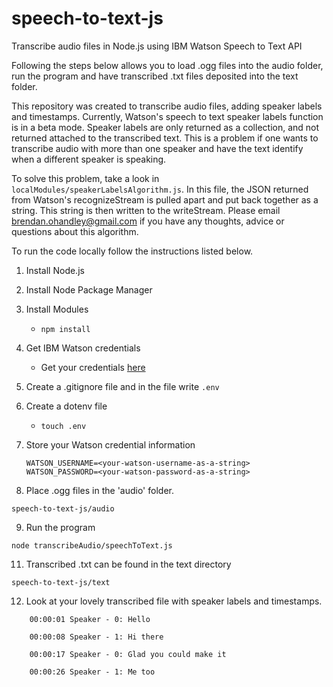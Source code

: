 # speech-to-text-js
Transcribe audio files in Node.js using IBM Watson Speech to Text API

Following the steps below allows you to load .ogg files into the audio folder, run the program and have transcribed .txt files deposited into the text folder.

This repository was created to transcribe audio files, adding speaker labels and timestamps. Currently, Watson's speech to text speaker labels function is in a beta mode. Speaker labels are only returned as a collection, and not returned attached to the transcribed text. This is a problem if one wants to transcribe audio with more than one speaker and have the text identify when a different speaker is speaking. 

To solve this problem, take a look in `localModules/speakerLabelsAlgorithm.js`. In this file, the JSON returned from Watson's recognizeStream is pulled apart and put back together as a string. This string is then written to the writeStream. Please email brendan.ohandley@gmail.com if you have any thoughts, advice or questions about this algorithm.  

To run the code locally follow the instructions listed below.

1. Install Node.js

2. Install Node Package Manager

3. Install Modules
    - `npm install`

4. Get IBM Watson credentials
    - Get your credentials [here](https://console.bluemix.net/docs/services/watson/getting-started-credentials.html#service-credentials-for-watson-services)

5. Create a .gitignore file and in the file write `.env`

6. Create a dotenv file
    - `touch .env`

7. Store your Watson credential information

    ```
    WATSON_USERNAME=<your-watson-username-as-a-string>
    WATSON_PASSWORD=<your-watson-password-as-a-string>
    ```


8. Place .ogg files in the 'audio' folder.
```
speech-to-text-js/audio
```

9. Run the program
```
node transcribeAudio/speechToText.js
```

11. Transcribed .txt can be found in the text directory
```
speech-to-text-js/text
```

12. Look at your lovely transcribed file with speaker labels and timestamps.
```
    00:00:01 Speaker - 0: Hello

    00:00:08 Speaker - 1: Hi there

    00:00:17 Speaker - 0: Glad you could make it 

    00:00:26 Speaker - 1: Me too
```
